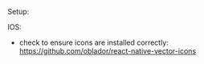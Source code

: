 Setup:

IOS:
- check to ensure icons are installed correctly: https://github.com/oblador/react-native-vector-icons


